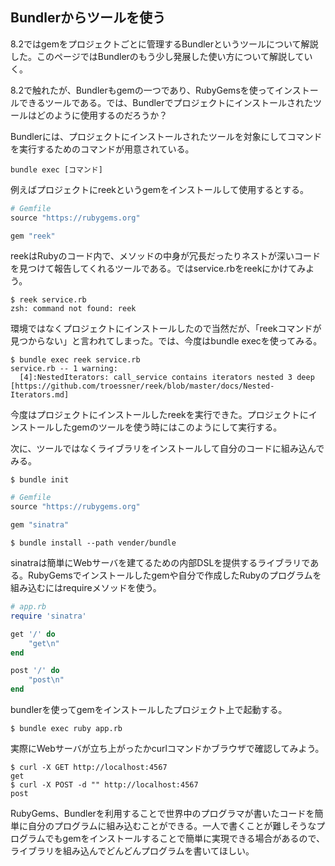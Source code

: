 ## Bundlerからツールを使う

8.2ではgemをプロジェクトごとに管理するBundlerというツールについて解説した。このページではBundlerのもう少し発展した使い方について解説していく。

8.2で触れたが、Bundlerもgemの一つであり、RubyGemsを使ってインストールできるツールである。では、Bundlerでプロジェクトにインストールされたツールはどのように使用するのだろうか？

Bundlerには、プロジェクトにインストールされたツールを対象にしてコマンドを実行するためのコマンドが用意されている。

```
bundle exec [コマンド]
```

例えばプロジェクトにreekというgemをインストールして使用するとする。

```ruby
# Gemfile
source "https://rubygems.org"

gem "reek"
```

reekはRubyのコード内で、メソッドの中身が冗長だったりネストが深いコードを見つけて報告してくれるツールである。ではservice.rbをreekにかけてみよう。

```
$ reek service.rb
zsh: command not found: reek
```

環境ではなくプロジェクトにインストールしたので当然だが、「reekコマンドが見つからない」と言われてしまった。では、今度はbundle execを使ってみる。

```
$ bundle exec reek service.rb
service.rb -- 1 warning:
  [4]:NestedIterators: call_service contains iterators nested 3 deep [https://github.com/troessner/reek/blob/master/docs/Nested-Iterators.md]
```

今度はプロジェクトにインストールしたreekを実行できた。プロジェクトにインストールしたgemのツールを使う時にはこのようにして実行する。

次に、ツールではなくライブラリをインストールして自分のコードに組み込んでみる。

```
$ bundle init
```
```ruby
# Gemfile
source "https://rubygems.org"

gem "sinatra"
```
```
$ bundle install --path vender/bundle
```

sinatraは簡単にWebサーバを建てるための内部DSLを提供するライブラリである。RubyGemsでインストールしたgemや自分で作成したRubyのプログラムを組み込むにはrequireメソッドを使う。

```ruby
# app.rb
require 'sinatra'

get '/' do
    "get\n"
end

post '/' do
    "post\n"
end
```

bundlerを使ってgemをインストールしたプロジェクト上で起動する。

```
$ bundle exec ruby app.rb
```

実際にWebサーバが立ち上がったかcurlコマンドかブラウザで確認してみよう。

```
$ curl -X GET http://localhost:4567
get
$ curl -X POST -d "" http://localhost:4567
post
```

RubyGems、Bundlerを利用することで世界中のプログラマが書いたコードを簡単に自分のプログラムに組み込むことができる。一人で書くことが難しそうなプログラムでもgemをインストールすることで簡単に実現できる場合があるので、ライブラリを組み込んでどんどんプログラムを書いてほしい。